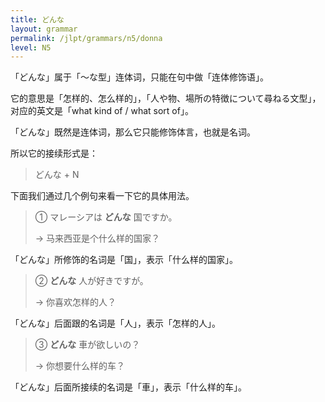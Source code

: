 ```yaml
---
title: どんな
layout: grammar
permalink: /jlpt/grammars/n5/donna
level: N5
---
```


「どんな」属于「〜な型」连体词，只能在句中做「连体修饰语」。

它的意思是「怎样的、怎么样的」，「人や物、場所の特徴について尋ねる文型」，对应的英文是「what kind of / what sort of」。

「どんな」既然是连体词，那么它只能修饰体言，也就是名词。

所以它的接续形式是：

> どんな + N

下面我们通过几个例句来看一下它的具体用法。

> ① マレーシアは **どんな** 国ですか。
>
> → 马来西亚是个什么样的国家？

「どんな」所修饰的名词是「国」，表示「什么样的国家」。

> ② **どんな** 人が好きですが。
>
> → 你喜欢怎样的人？

「どんな」后面跟的名词是「人」，表示「怎样的人」。

> ③ **どんな** 車が欲しいの？
>
> → 你想要什么样的车？

「どんな」后面所接续的名词是「車」，表示「什么样的车」。